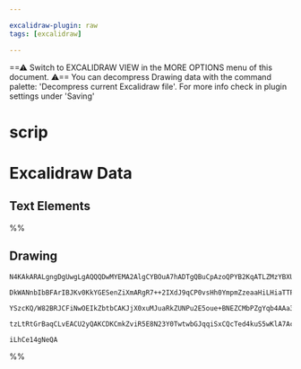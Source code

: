 ```yaml
---

excalidraw-plugin: raw
tags: [excalidraw]

---
```

==⚠  Switch to EXCALIDRAW VIEW in the MORE OPTIONS menu of this document. ⚠== You can decompress Drawing data with the command palette: 'Decompress current Excalidraw file'. For more info check in plugin settings under 'Saving'



# scrip

# Excalidraw Data
## Text Elements
%%
## Drawing
```compressed-json
N4KAkARALgngDgUwgLgAQQQDwMYEMA2AlgCYBOuA7hADTgQBuCpAzoQPYB2KqATLZMzYBXUtiRoIACyhQ4zZAHoFAc0JRJQgEYA6bGwC2CgF7N6hbEcK4OCtptbErHALRY8RMpWdx8Q1TdIEfARcZgRmBShcZQUebQBWbR4aOiCEfQQOKGZuAG0AXX4IXDg4AGUoqHFUUDBIdXTqiCJlaRS6hkIECgAhXGwAa2VSYQ5iAGE2fDZSbggAYgAzYkWA

DkWANnbIbBFArIBJKv0KkYGESenZiXmARgR7++2IXdJ9qCP0vsHh0YmpmZzeaaHiLHiaTTPV7vT76ABihHw+AqMGCc2wI2YzGcklwUGwkihe0yH2OpzY5wA6iR1NxbvwdsTDmSoGcECi0RJBB4iW8SbCAErCVoccI5ND08CMvnM9IAeTg/TUMDpAAZVQyXkzSek4ZwoHDcPpESq0ABmTXQ/nHPVZMqEIzVHgaqVamU6/QAFSwUAAgi0uBJgosoLy

YSzcKQ/W82BRJCFiNwOEIkZbtbCAKJjX0xuMJuaRkZUNPu2E5oue+BNEZCMbPZgYqb4AAa3GcZtVq20ABZ4r3bjwNqt4gB2VWjzUNkZIgCabdWqu0qoAnN3bqte2bbmPVsv4pqjGwDNxah16AQhE6pQBfEvh9JC2vEUVYuY1uua4Yke2O7jOz+kN+VRwNw+6ul+xAALJsMQCBZrgmjBImaCLAQYQASQlyAmgp6QD0UzIegpDKJouAABQ8Gay7UKg

tzLtRtGrBaqCLvEACU2yQAKCDKCmkZviR5E8N23Y0TwtwbGJqqiSxCQcTed4kuS5wKlA7AcOKqDJqmrqLOQGTcWMTCEBwygnlKkCZAhSHcKyl4MjsRAgWgdkIA5EAcEa1Sue5whQEQoq2aQl4Ka6dgAFYINg2RlJ5cDQbB8GIQghGofg6Guv0amMJ6R74OZdT1FWcxhME0XqZxWrMFABiVogSYpvg7nTIMKXcGlGWFc0oR+uVOV5Q1SI3uAt50Is

iLhCe14gNeQA
```
%%